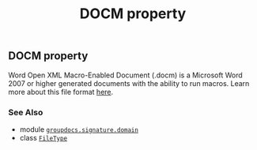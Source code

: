 ﻿---
title: DOCM property
second_title: GroupDocs.Signature for Python via .NET API References
description: 
type: docs
url: /python-net/groupdocs.signature.domain/filetype/docm/
is_root: false
weight: 150
---

## DOCM property


Word Open XML Macro-Enabled Document (.docm) is a Microsoft Word 2007 or higher generated documents with the ability to run macros.
Learn more about this file format [here](https://wiki.fileformat.com/word-processing/docm).

### See Also
* module [`groupdocs.signature.domain`](../../)
* class [`FileType`](/signature/python-net/groupdocs.signature.domain/filetype)
